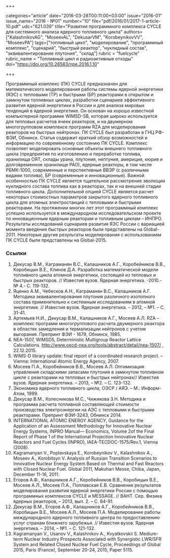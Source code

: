 +++

categories="article"
date="2016-03-28T00:11:00+03:00"
issue="2016-01"
issue_name="2016 - №01"
number="10"
file="pdf/2016/01/2017-1-article-10.pdf"
udc="621.039"
title="Развитие программного комплекса CYCLE для системного анализа ядерного топливного цикла"
authors=["KalashnikovAG", "MoseevAL", "DekusarVM", "KorobeynikovVV", "MoseevPA"]
tags=["топливный цикл", "моделирование", "программный комплекс", "сценарий", "быстрый реактор", "нуклидный состав", "эквивалентирование плутония", "склад"]
rubric = "fuelcycle"
rubric_name = "Топливный цикл и радиоактивные отходы"
doi="https://doi.org/10.26583/npe.2016.1.10"

+++

Программный комплекс (ПК) CYCLE предназначен для математического моделирования работы системы ядерной энергетики (ЯЭС) с тепловыми (ТР) и быстрыми (БР) реакторами в открытом и замкнутом топливных циклах, разработки сценариев эффективного развития ядерной энергетики в России и для анализа мировых тенденций в ядерной энергетике. Он основан на хорошо известной компьютерной программе WIMSD-5B, которая широко используется для тепловых расчетов ячеек реакторов, и на двумерном многогрупповом комплексе программ RZA для моделирования реакторов на быстрых нейтронах. ПК CYCLE был разработан в ГНЦ РФ-ФЭИ, Обнинск. Статья содержит краткий обзор возможностей и информацию по современному состоянию ПК CYCLE. Комплекс позволяет моделировать основные объекты внешнего топливного цикла (предприятия по изготовлению и переработке топлива, хранилища ОЯТ, склады урана, плутония, нептуния, америция, кюрия и долговременное хранилище РАО), ядерные реакторы, в том числе РБМК-1000, современные и перспективные ВВЭР (с различными видами топлива), БР (современные и инновационные). Важной особенностью ПК CYCLE является тщательное рассмотрение эволюции нуклидного состава топлива как в реакторах, так и на внешней стадии топливного цикла. Дополнительной опцией CYCLE является расчет некоторых стоимостных параметров закрытого ядерного топливного цикла для атомных электростанций с тепловыми и быстрыми реакторами. На протяжении многих лет этот программный комплекс успешно используется в международном исследовательском проекте по инновационным ядерным реакторам и топливным циклам – ИНПРО. Результаты исследований сценариев развития ЯЭС России с вариацией момента введения быстрых реакторов были представлены на Global-2011. Некоторые другие результаты моделирования с использованием ПК CYCLE были представлены на Global-2015.

### Ссылки

1. Декусар В.М., Каграманян В.С., Калашников А.Г., Коробейников В.В., Коробицын В.Е., Клинов Д.А. Разработка математической модели топливного цикла атомной энергетики, состоящей из тепловых и быстрых реакторов. // Известия вузов. Ядерная энергетика. -2010.- № 4.- С. 119-132.
2. Яценко А.М., Чебесков А.Н., Каграманян В.С., Калашников А.Г. Методика эквивалентирования плутония различного изотопного состава применительно к системным исследованиям в атомной энергетике. // Известия вузов. Ядерная энергетика. – 2012, – №1. – С. 31-41.
3. Артемьев Н.И., Декусар В.М., Калашников А.Г., Мосеев А.Л. RZA – комплекс программ многогруппового расчета двумерного реактора в областях замедления и термализации нейтронов с учетом выгорания. Препринт ФЭИ - 1679, Обнинск, 1985.
4. NEA-1507, WIMSD5, Deterministic Multigroup Reactor Lattice Calculations. http://www.oecd-nea.org/tools/abstract/detail/nea-1507/ , 22.12.2015.
5. WIMS-D library update: final report of a coordinated research project. – Vienna: International Atomic Energy Agency, 2007.
6. Мосеев П.А., Коробейников В.В., Мосеев А.Л. Оптимизация управления складскими запасами плутония в замкнутом топливном цикле с реакторами на тепловых и быстрых нейтронах// Известия вузов. Ядерная энергетика. – 2013, – №2. – С. 123-132.
7. Экономика ядерного топливного цикла, ОЭСР / АЯЭ. – М.: Информ-Атом, 1999.
8. Декусар В.М., Колесникова М.С., Чижикова З.Н. Методика и программа расчета топливной составляющей стоимости производства электроэнергии на АЭС с тепловыми и быстрыми реакторами. Препринт ФЭИ-3243, Обнинск 2014.
9. INTERNATIONAL ATOMIC ENERGY AGENCY, Guidance for the Application of an Assessment Methodology for Innovative Nuclear Energy Systems, INPRO Manual–– Economics, Volume 2of the Final Report of Phase 1 of the International Projection Innovative Nuclear Reactors and Fuel Cycles (INPRO), IAEA-TECDOC-1575/Rev.1, Vienna (2008).
10. Kagramanyan V., Poplavskaya E., Korobeynikov V., Kalashnikov A., Moseev A., Korobitsyn V. Analysis of Russian Transition Scenarios to Innovative Nuclear Energy System Based on Thermal and Fast Reactors with Closed Nuclear Fuel. Global 2011, Makuhari Messe, Chiba, Japan, December 11-16, 2011.
11. Егоров А.Ф., Калашников А.Г., Коробейников В.В., Коробицын В.Е., Мосеев А.Л., Мосеев П.А., Поплавская Е.В. Сравнение результатов моделирования развития ядерной энергетики России с помощью программных комплексов CYCLE и MESSAGE. // ВАНТ. Сер. Физика ядерных реакторов, – 2013, вып. 2. – С. 84-91.
12. Декусар В.М., Егоров А.Ф., Калашников А.Г., Коробейников В.В., Коробицын В.Е., Мосеев А.Л., Мосеев П.А. Моделирование работы международного ядерного топливного центра по предоставлению услуг странам ближнего зарубежья. // Известия вузов. Ядерная энергетика. – 2014, – №1. – С. 121-132.
13. Kagramanyan V., Usanov V., Kalashnikov A., Kvyatkovskii S. Medium-term Nuclear Industry Prospects Associated with Synergistic LWR/SFR System and Related Closed Nuclear Fuel Cycle, Proceedings of Global 2015, Paris (France), September 20-24, 2015, Paper 5115.